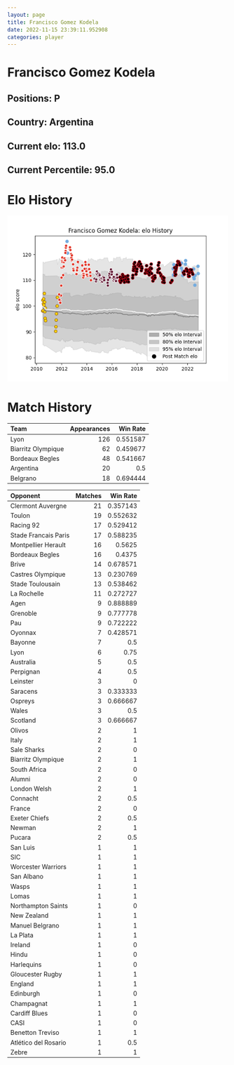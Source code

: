 ```yaml
---  
layout: page  
title: Francisco Gomez Kodela  
date: 2022-11-15 23:39:11.952908  
categories: player  
---
```

# Francisco Gomez Kodela

## Positions: P

## Country: Argentina

## Current elo: 113.0

## Current Percentile: 95.0

# Elo History


![elo history](history_FranciscoGomezKodela.png)
# Match History


| Team               |   Appearances |   Win Rate |
|:-------------------|--------------:|-----------:|
| Lyon               |           126 |   0.551587 |
| Biarritz Olympique |            62 |   0.459677 |
| Bordeaux Begles    |            48 |   0.541667 |
| Argentina          |            20 |   0.5      |
| Belgrano           |            18 |   0.694444 |

| Opponent             |   Matches |   Win Rate |
|:---------------------|----------:|-----------:|
| Clermont Auvergne    |        21 |   0.357143 |
| Toulon               |        19 |   0.552632 |
| Racing 92            |        17 |   0.529412 |
| Stade Francais Paris |        17 |   0.588235 |
| Montpellier Herault  |        16 |   0.5625   |
| Bordeaux Begles      |        16 |   0.4375   |
| Brive                |        14 |   0.678571 |
| Castres Olympique    |        13 |   0.230769 |
| Stade Toulousain     |        13 |   0.538462 |
| La Rochelle          |        11 |   0.272727 |
| Agen                 |         9 |   0.888889 |
| Grenoble             |         9 |   0.777778 |
| Pau                  |         9 |   0.722222 |
| Oyonnax              |         7 |   0.428571 |
| Bayonne              |         7 |   0.5      |
| Lyon                 |         6 |   0.75     |
| Australia            |         5 |   0.5      |
| Perpignan            |         4 |   0.5      |
| Leinster             |         3 |   0        |
| Saracens             |         3 |   0.333333 |
| Ospreys              |         3 |   0.666667 |
| Wales                |         3 |   0.5      |
| Scotland             |         3 |   0.666667 |
| Olivos               |         2 |   1        |
| Italy                |         2 |   1        |
| Sale Sharks          |         2 |   0        |
| Biarritz Olympique   |         2 |   1        |
| South Africa         |         2 |   0        |
| Alumni               |         2 |   0        |
| London Welsh         |         2 |   1        |
| Connacht             |         2 |   0.5      |
| France               |         2 |   0        |
| Exeter Chiefs        |         2 |   0.5      |
| Newman               |         2 |   1        |
| Pucara               |         2 |   0.5      |
| San Luis             |         1 |   1        |
| SIC                  |         1 |   1        |
| Worcester Warriors   |         1 |   1        |
| San Albano           |         1 |   1        |
| Wasps                |         1 |   1        |
| Lomas                |         1 |   1        |
| Northampton Saints   |         1 |   0        |
| New Zealand          |         1 |   1        |
| Manuel Belgrano      |         1 |   1        |
| La Plata             |         1 |   1        |
| Ireland              |         1 |   0        |
| Hindu                |         1 |   0        |
| Harlequins           |         1 |   0        |
| Gloucester Rugby     |         1 |   1        |
| England              |         1 |   1        |
| Edinburgh            |         1 |   0        |
| Champagnat           |         1 |   1        |
| Cardiff Blues        |         1 |   0        |
| CASI                 |         1 |   0        |
| Benetton Treviso     |         1 |   1        |
| Atlético del Rosario |         1 |   0.5      |
| Zebre                |         1 |   1        |
